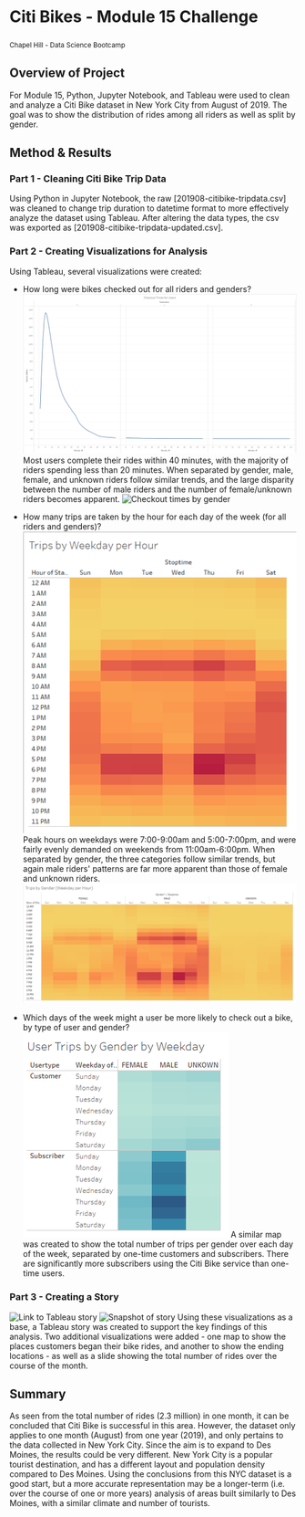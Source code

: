 # Citi Bikes - Module 15 Challenge
<sub>Chapel Hill - Data Science Bootcamp</sub>

## Overview of Project
For Module 15, Python, Jupyter Notebook, and Tableau were used to clean and analyze a Citi Bike dataset in New York City from August of 2019. The goal was to show the distribution of rides among all riders as well as split by gender.

## Method & Results
### Part 1 - Cleaning Citi Bike Trip Data
Using Python in Jupyter Notebook, the raw [201908-citibike-tripdata.csv] was cleaned to change trip duration to datetime format to more effectively analyze the dataset using Tableau. After altering the data types, the csv was exported as [201908-citibike-tripdata-updated.csv].

### Part 2 - Creating Visualizations for Analysis
Using Tableau, several visualizations were created:
- How long were bikes checked out for all riders and genders?
![Checkout times all riders](images/checkout_all.png)
Most users complete their rides within 40 minutes, with the majority of riders spending less than 20 minutes. When separated by gender, male, female, and unknown riders follow similar trends, and the large disparity between the number of male riders and the number of female/unknown riders becomes apparent.
![Checkout times by gender](images/checkout_gender)

- How many trips are taken by the hour for each day of the week (for all riders and genders)?
![Time heatmap all riders](images/tripsbyweekday_all_hour.png)
Peak hours on weekdays were 7:00-9:00am and 5:00-7:00pm, and were fairly evenly demanded on weekends from 11:00am-6:00pm. When separated by gender, the three categories follow similar trends, but again male riders' patterns are far more apparent than those of female and unknown riders.
![Time heatmap by gender](images/tripsbyweekday_gender_hour.png)

- Which days of the week might a user be more likely to check out a bike, by type of user and gender?
![Time heatmap by day by gender](images/tripsbyweekday_gender_day.png)
A similar map was created to show the total number of trips per gender over each day of the week, separated by one-time customers and subscribers. There are significantly more subscribers using the Citi Bike service than one-time users.

### Part 3 - Creating a Story
![Link to Tableau story](https://public.tableau.com/app/profile/stacy.burton/viz/Citibike-Story_16816801251600/Citibike-Story?publish=yes "--Click me to see the story--")
![Snapshot of story](citibike_story.png)
Using these visualizations as a base, a Tableau story was created to support the key findings of this analysis. Two additional visualizations were added - one map to show the places customers began their bike rides, and another to show the ending locations - as well as a slide showing the total number of rides over the course of the month.

## Summary
As seen from the total number of rides (2.3 million) in one month, it can be concluded that Citi Bike is successful in this area. However, the dataset only applies to one month (August) from one year (2019), and only pertains to the data collected in New York City. Since the aim is to expand to Des Moines, the results could be very different. New York City is a popular tourist destination, and has a different layout and population density compared to Des Moines. Using the conclusions from this NYC dataset is a good start, but a more accurate representation may be a longer-term (i.e. over the course of one or more years) analysis of areas built similarly to Des Moines, with a similar climate and number of tourists.
